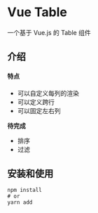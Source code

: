 # Vue Table

一个基于 Vue.js 的 Table 组件

## 介绍

#### 特点

 - 可以自定义每列的渲染
 - 可以定义跨行
 - 可以固定左右列

**待完成**

 - 排序
 - 过滤

## 安装和使用

```shell
npm install 
# or 
yarn add 
```

